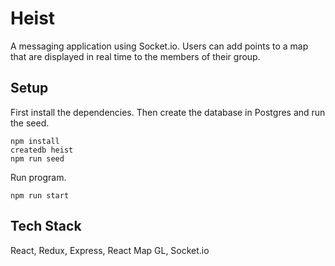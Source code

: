 # Heist

A messaging application using Socket.io. Users can add points to a map that are displayed in real time to the members of their group.

## Setup

First install the dependencies. Then create the database in Postgres and run the seed.

```
npm install
createdb heist
npm run seed
```

Run program.

```
npm run start
```

## Tech Stack

React, Redux, Express, React Map GL, Socket.io

